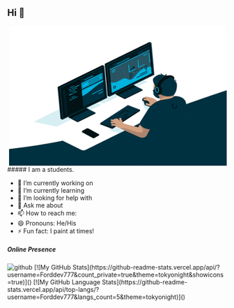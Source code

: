 
## Hi 👋
<img align="right" src="https://github.com/Forddev777/Forddev777/blob/main/giphy.gif" alt="Hola Coders" width="500" height="320"/> 
##### I am a students.

- 🔭 I’m currently working on
- 🌱 I’m currently learning 
- 🤔 I’m looking for help with 
- 💬 Ask me about 
- 📫 How to reach me: 
- 😄 Pronouns: He/His
- ⚡ Fun fact: I paint at times!

##### Online Presence
<img src='https://cdn.jsdelivr.net/npm/simple-icons@3.0.1/icons/github.svg' alt='github' height='40'>
[![My GitHub Stats](https://github-readme-stats.vercel.app/api/?username=Forddev777&count_private=true&theme=tokyonight&showicons=true)]()
[![My GitHub Language Stats](https://github-readme-stats.vercel.app/api/top-langs/?username=Forddev777&langs_count=5&theme=tokyonight)]()
